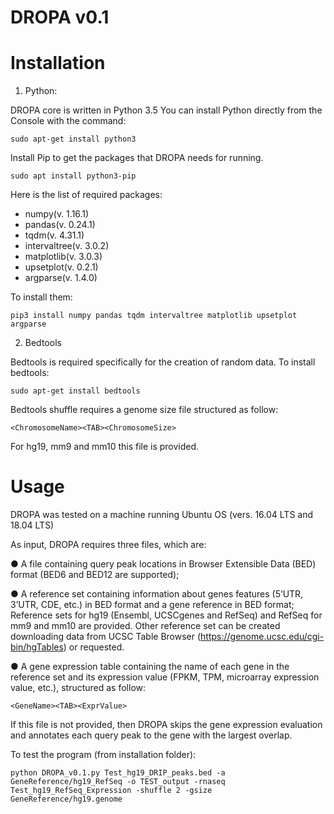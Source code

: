 # DROPA v0.1

# Installation
1) Python:

DROPA core is written in Python 3.5 You can install Python directly from the Console with the command:

	sudo apt-get install python3

Install Pip to get the packages that DROPA needs for running.

	sudo apt install python3-pip

Here is the list of required packages:

  - numpy(v. 1.16.1)
  - pandas(v. 0.24.1)
  - tqdm(v. 4.31.1)
  - intervaltree(v. 3.0.2)
  - matplotlib(v. 3.0.3)
  - upsetplot(v. 0.2.1)
  - argparse(v. 1.4.0)

To install them:

	pip3 install numpy pandas tqdm intervaltree matplotlib upsetplot argparse
	
2) Bedtools

Bedtools is required specifically for the creation of random data. To install bedtools:

	sudo apt-get install bedtools
	
Bedtools shuffle requires a genome size file structured as follow:

	<ChromosomeName><TAB><ChromosomeSize>

For hg19, mm9 and mm10 this file is provided. 


# Usage
DROPA was tested on a machine running Ubuntu OS (vers. 16.04 LTS and 18.04 LTS)

As input, DROPA requires three files, which are:

●	A file containing query peak locations in Browser Extensible Data (BED) format (BED6 and BED12 are supported);

●	A reference set containing information about genes features (5’UTR, 3’UTR, CDE, etc.) in BED format and a gene reference in BED format; Reference sets for hg19 (Ensembl, UCSCgenes and RefSeq) and RefSeq for mm9 and mm10 are provided. Other reference set can be created downloading data from UCSC Table Browser (https://genome.ucsc.edu/cgi-bin/hgTables) or requested.

●	A gene expression table  containing the name of each gene in the reference set and its expression value (FPKM, TPM, microarray expression value, etc.), structured as follow:

	<GeneName><TAB><ExprValue>

If this file is not provided, then DROPA skips the gene expression evaluation and annotates each query peak to the gene with the largest overlap.


To test the program (from installation folder):

	python DROPA_v0.1.py Test_hg19_DRIP_peaks.bed -a GeneReference/hg19_RefSeq -o TEST_output -rnaseq Test_hg19_RefSeq_Expression -shuffle 2 -gsize GeneReference/hg19.genome
